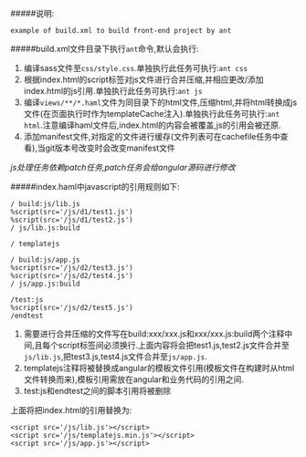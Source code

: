 #####说明:

    example of build.xml to build front-end project by ant

#####build.xml文件目录下执行```ant```命令,默认会执行:

1. 编译sass文件至```css/style.css```.单独执行此任务可执行:```ant css```
2. 根据index.html的script标签对js文件进行合并压缩,并相应更改/添加index.html的js引用.单独执行此任务可执行:```ant js```
3. 编译```views/**/*.haml```文件为同目录下的html文件,压缩html,并将html转换成js文件(在页面执行时作为templateCache注入).单独执行此任务可执行:```ant html```.注意编译haml文件后,index.html的内容会被覆盖,js的引用会被还原.
4. 添加manifest文件,对指定的文件进行缓存(文件列表可在cachefile任务中查看),当git版本号改变时会改变manifest文件

*js处理任务依赖patch任务,patch任务会给angular源码进行修改*

#####index.haml中javascript的引用规则如下:

    / build:js/lib.js
    %script(src='/js/d1/test1.js')
    %script(src='/js/d1/test2.js')
    / js/lib.js:build

    / templatejs

    / build:js/app.js
    %script(src='/js/d2/test3.js')
    %script(src='/js/d2/test4.js')
    / js/app.js:build

    /test:js
    %script(src='/js/d2/test5.js')
    /endtest

1. 需要进行合并压缩的文件写在build:xxx/xxx.js和xxx/xxx.js:build两个注释中间,且每个script标签间必须换行.上面内容将会把test1.js,test2.js文件合并至```js/lib.js```,把test3.js,test4.js文件合并至```js/app.js```.
2. templatejs注释将被替换成angular的模板文件引用(模板文件在构建时从html文件转换而来),模板引用需放在angular和业务代码的引用之间.
3. test:js和endtest之间的脚本引用将被删除

上面将把index.html的引用替换为:

    <script src='/js/lib.js'></script>
    <script src='/js/templatejs.min.js'></script>
    <script src='/js/app.js'></script>

